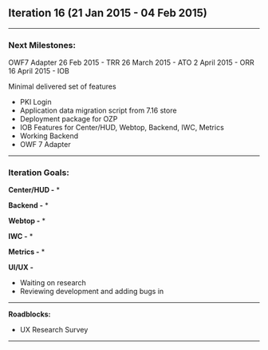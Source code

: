 ## Iteration 16 (21 Jan 2015 - 04 Feb 2015)

***

### Next Milestones:
OWF7 Adapter
26 Feb 2015 - TRR
26 March 2015 - ATO
2 April 2015 - ORR
16 April 2015 - IOB

Minimal delivered set of features
* PKI Login
* Application data migration script from 7.16 store
* Deployment package for OZP
* IOB Features for Center/HUD, Webtop, Backend, IWC, Metrics
* Working Backend
* OWF 7 Adapter


***

### Iteration Goals:
**Center/HUD -**
* 

**Backend -**
* 

**Webtop -**
* 

**IWC -**
* 

**Metrics -**
*  

**UI/UX -**
*  Waiting on research
*  Reviewing development and adding bugs in

***

**Roadblocks:**
* UX Research Survey


***